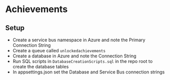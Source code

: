 # Achievements

## Setup

- Create a service bus namespace in Azure and note the Primary Connection String
- Create a queue called `unlockedachievements`
- Create a database in Azure and note the Connection String
- Run SQL scripts in `DatabaseCreationScripts.sql` in the repo root to create the database tables
- In appsettings.json set the Database and Service Bus connection strings